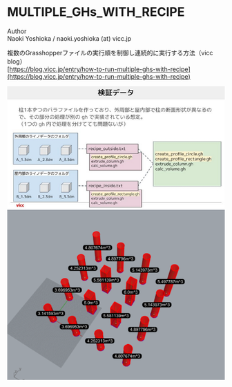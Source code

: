 # MULTIPLE_GHs_WITH_RECIPE  


Author  
Naoki Yoshioka / naoki.yoshioka (at) vicc.jp  



複数のGrasshopperファイルの実行順を制御し連続的に実行する方法（vicc blog）  
[https://blog.vicc.jp/entry/how-to-run-multiple-ghs-with-recipe](https://blog.vicc.jp/entry/how-to-run-multiple-ghs-with-recipe)  



![image](_images/20230901_0.jpg)  
![image](_images/20230901_1.png)  



